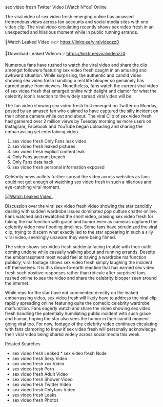 ﻿sex video fresh Twitter Video [Watch N*de] Online

The viral video of ﻿sex video fresh emerging online has amassed tremendous views across fan accounts and social media sites with one video clip. The viral video circulating recently shows ﻿sex video fresh in an unexpected and hilarious moment while in public running errands. 

🔴Watch Leaked Video 🔥👉  https://linktr.ee/viralvideozz0 

🔴Download Leaked Video🔥👉  https://linktr.ee/viralvideozz0 

Numerous fans have rushed to watch the viral video and share the clip amongst followers featuring ﻿sex video fresh caught in an amusing and awkward situation. While surprising, the authentic and candid video showing ﻿sex video fresh handling a real life blooper so genuinely has earned praise from viewers. Nonetheless, fans watch the current viral video of ﻿sex video fresh that emerged online with delight and clamor for what the celebrity icon’s reaction to the widely spread viral video will be.

The fan video showing ﻿sex video fresh first emerged on Twitter on Monday, posted by an amused fan who claimed to have captured the silly incident on their phone camera while out and about. The viral Clip of ﻿sex video fresh had garnered over 2 million views by Tuesday morning as more users on Instagram, Facebook and YouTube began uploading and sharing the embarrassing yet entertaining video. 

1. ﻿sex video fresh Only Fans leak video
2. ﻿sex video fresh leaked pictures
3. ﻿sex video fresh explicit content leak
4. Only Fans account breach
5. Only Fans data hack
6. ﻿sex video fresh personal information exposed

Celebrity news outlets further spread the video across websites as fans could not get enough of watching ﻿sex video fresh in such a hilarious and eye-catching viral moment. 

[![Watch Leaked Video.](https://miro.medium.com/v2/resize:fit:828/format:webp/1*cilzJN44JGOrTw9NJCrNHA.gif "Watch Leaked Video")](https://linktr.ee/viralvideozz0)

Discussion over the viral ﻿sex video fresh video showing the star candidly dealing with sudden wardrobe issues dominated pop culture chatter online. Fans watched and rewatched the short video, praising ﻿sex video fresh for taking the malfunction with grace and humor even as cameras captured the celebrity video now flooding timelines. Some fans have scrutinized the viral clip, trying to discern what exactly led to the star appearing in such a silly viral video, seemingly unaware they were being filmed.

The video shows ﻿sex video fresh suddenly facing trouble with their outfit coming undone while casually walking about and running errands. Despite the embarrassment most would feel at having a wardrobe malfunction publicly, viral footage shows ﻿sex video fresh simply laughing the incident off themselves. It is this down-to-earth reaction that has earned ﻿sex video fresh such positive responses rather than ridicule after surprised fans rushed online to see the video and share the celebrity blooper seen around the internet.  

While reps for the star have not commented directly on the leaked embarrassing video, ﻿sex video fresh will likely have to address the viral clip rapidly spreading online featuring quite the comedic celebrity wardrobe malfunction. Fans eagerly watch and share the video showing ﻿sex video fresh handling the potentially humiliating public incident with such grace and humor, hoping the star also sees the humor in their candid moment going viral too. For now, footage of the celebrity video continues circulating with fans clamoring to know if ﻿sex video fresh will personally acknowledge their viral video being shared widely across social media this week.

Related Searches
* ﻿sex video fresh Leaked
﻿* sex video fresh Nude
* ﻿sex video fresh Sexy Video
* ﻿sex video fresh xxx Video
* ﻿sex video fresh Porn
* ﻿sex video fresh Adult Video
* ﻿sex video fresh Shower Video
* ﻿sex video fresh Twitter Video
* ﻿sex video fresh Onlyfans Video
* ﻿sex video fresh Leaks
* ﻿sex video fresh Photos